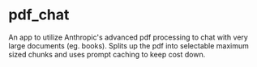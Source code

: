 # pdf_chat

An app to utilize Anthropic's advanced pdf processing to chat with very large documents (eg. books). Splits up the pdf into selectable maximum sized chunks and uses prompt caching to keep cost down.
